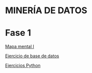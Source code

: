 # MINERÍA DE DATOS

# Fase 1

[Mapa mental I](https://github.com/normaisabel/Mineria-de-datos/blob/main/MapaMental_1_%7B1941443%7D.pdf)

[Ejercicio de base de datos](https://github.com/JisbethDiaz/FCFM_Miner-a_de_Datos/blob/Miner%C3%ADa-de-datos/Equipo_4-Ejercicio%20base%20de%20datos.pdf)

[Ejercicios Python](https://github.com/normaisabel/Mineria-de-datos/blob/main/Ej_Python_1941443.ipynb)
